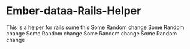 Ember-dataa-Rails-Helper
========================

This is a helper for rails
some this
Some Random change
Some Random change
Some Random change
Some Random change
Some Random change
